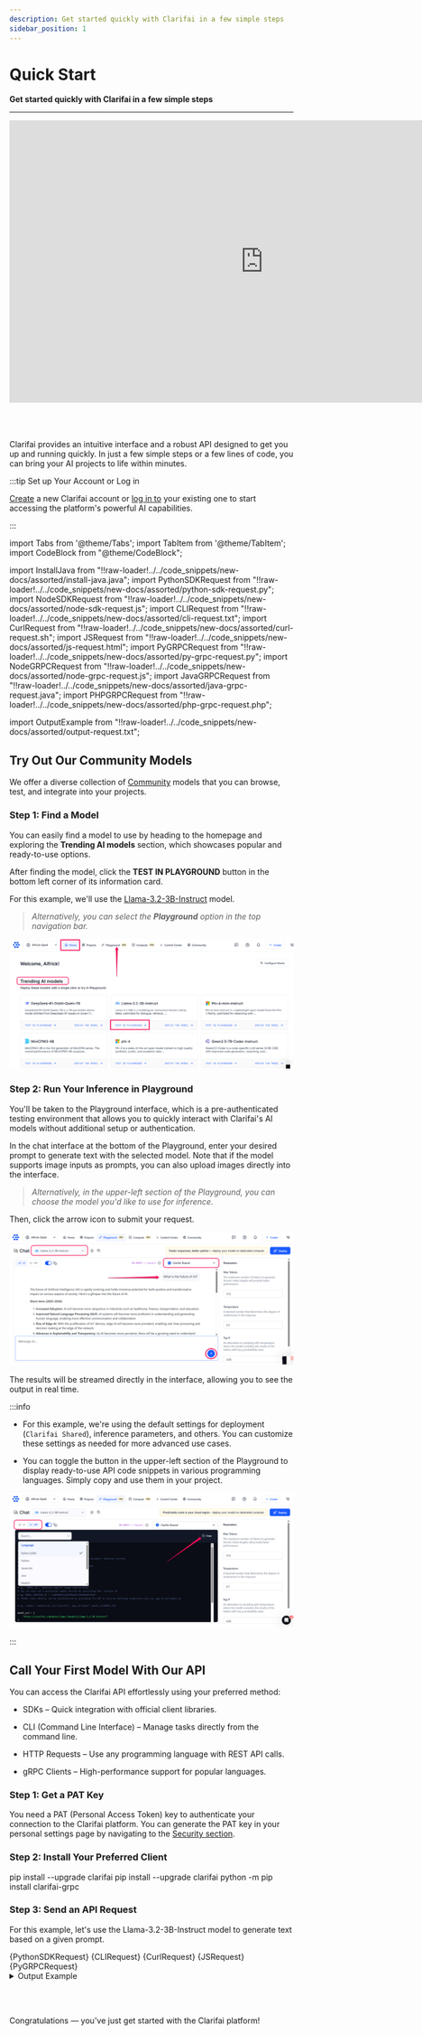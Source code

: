 ```yaml
---
description: Get started quickly with Clarifai in a few simple steps
sidebar_position: 1
---
```


# Quick Start

**Get started quickly with Clarifai in a few simple steps**
<hr />

<div style={{ "position":"relative","width": "100%","overflow": "hidden","padding-top": "56.25%"}}>
<iframe width="900" height="500" style={{"position": "absolute","top": "0","left": "0","bottom": "0","right": "0","width": "100%","height": "100%",}} src="https://www.youtube.com/embed/4Cw9SdGPmDg" title="Introducing the AI Playground — Your LLM Battleground to Test Powerful AI Models!" frameborder="0" allow="accelerometer; autoplay; clipboard-write; encrypted-media; gyroscope; picture-in-picture; web-share" allowfullscreen></iframe>
</div>

<br/><br/>

Clarifai provides an intuitive interface and a robust API designed to get you up and running quickly. In just a few simple steps or a few lines of code, you can bring your AI projects to life within minutes. 

:::tip Set up Your Account or Log in

[Create](https://clarifai.com/signup) a new Clarifai account or [log in to](https://clarifai.com/login) your existing one to start accessing the platform's powerful AI capabilities.

:::

import Tabs from '@theme/Tabs';
import TabItem from '@theme/TabItem';
import CodeBlock from "@theme/CodeBlock";

import InstallJava from "!!raw-loader!../../code_snippets/new-docs/assorted/install-java.java";
import PythonSDKRequest from "!!raw-loader!../../code_snippets/new-docs/assorted/python-sdk-request.py";
import NodeSDKRequest from "!!raw-loader!../../code_snippets/new-docs/assorted/node-sdk-request.js";
import CLIRequest from "!!raw-loader!../../code_snippets/new-docs/assorted/cli-request.txt";
import CurlRequest from "!!raw-loader!../../code_snippets/new-docs/assorted/curl-request.sh";
import JSRequest from "!!raw-loader!../../code_snippets/new-docs/assorted/js-request.html";
import PyGRPCRequest from "!!raw-loader!../../code_snippets/new-docs/assorted/py-grpc-request.py";
import NodeGRPCRequest from "!!raw-loader!../../code_snippets/new-docs/assorted/node-grpc-request.js";
import JavaGRPCRequest from "!!raw-loader!../../code_snippets/new-docs/assorted/java-grpc-request.java";
import PHPGRPCRequest from "!!raw-loader!../../code_snippets/new-docs/assorted/php-grpc-request.php";

import OutputExample from "!!raw-loader!../../code_snippets/new-docs/assorted/output-request.txt";


## Try Out Our Community Models

We offer a diverse collection of [Community](https://clarifai.com/explore) models that you can browse, test, and integrate into your projects.

### Step 1: Find a Model

You can easily find a model to use by heading to the homepage and exploring the **Trending AI models** section, which showcases popular and ready-to-use options.

After finding the model, click the **TEST IN PLAYGROUND** button in the bottom left corner of its information card. 

For this example, we'll use the [Llama-3.2-3B-Instruct](https://clarifai.com/meta/Llama-3/models/Llama-3_2-3B-Instruct) model.

> _Alternatively, you can select the **Playground** option in the top navigation bar._

![](/img/new-docs/playground-2.png)

### Step 2: Run Your Inference in Playground

You'll be taken to the Playground interface, which is a pre-authenticated testing environment that allows you to quickly interact with Clarifai's AI models without additional setup or authentication.

In the chat interface at the bottom of the Playground, enter your desired prompt to generate text with the selected model. Note that if the model supports image inputs as prompts, you can also upload images directly into the interface.

> _Alternatively, in the upper-left section of the Playground, you can choose the model you'd like to use for inference._

Then, click the arrow icon to submit your request.

![](/img/new-docs/playground-3.png)

The results will be streamed directly in the interface, allowing you to see the output in real time.

:::info

- For this example, we're using the default settings for deployment (`Clarifai Shared`), inference parameters, and others. You can customize these settings as needed for more advanced use cases.

- You can toggle the button in the upper-left section of the Playground to display ready-to-use API code snippets in various programming languages. Simply copy and use them in your project.

![](/img/new-docs/playground-4.png)

:::

## Call Your First Model With Our API

You can access the Clarifai API effortlessly using your preferred method:

- SDKs – Quick integration with official client libraries.

- CLI (Command Line Interface) – Manage tasks directly from the command line.

- HTTP Requests – Use any programming language with REST API calls.

- gRPC Clients – High-performance support for popular languages.


### Step 1: Get a PAT Key

You need a PAT (Personal Access Token) key to authenticate your connection to the Clarifai platform. You can generate the PAT key in your personal settings page by navigating to the [Security section](https://clarifai.com/settings/security).

### Step 2: Install Your Preferred Client

<Tabs>
<TabItem value="python1" label="Python SDK">
    <CodeBlock className="language-python">pip install --upgrade clarifai</CodeBlock>
</TabItem>

<TabItem value="cli" label="CLI">
 <CodeBlock className="language-javascript">pip install --upgrade clarifai</CodeBlock>
</TabItem>

<TabItem value="python2" label="Python (gRPC)">
    <CodeBlock className="language-php">python -m pip install clarifai-grpc</CodeBlock>
</TabItem>

</Tabs>


### Step 3: Send an API Request

For this example, let's use the Llama-3.2-3B-Instruct model to generate text based on a given prompt.

<Tabs>
<TabItem value="python11" label="Python SDK">
    <CodeBlock className="language-python">{PythonSDKRequest}</CodeBlock>
</TabItem>

<TabItem value="cli1" label="CLI">
 <CodeBlock className="language-bash">{CLIRequest}</CodeBlock>
</TabItem>

<TabItem value="js11" label="cURL">
 <CodeBlock className="language-javascript">{CurlRequest}</CodeBlock>
</TabItem>

<TabItem value="javascript11" label="JavaScript (REST)">
 <CodeBlock className="language-javascript">{JSRequest}</CodeBlock>
</TabItem>

<TabItem value="python21" label="Python (gRPC)">
    <CodeBlock className="language-python">{PyGRPCRequest}</CodeBlock>
</TabItem>

</Tabs>

<details>
  <summary>Output Example</summary>
    <CodeBlock className="language-text">{OutputExample}</CodeBlock>
</details>

<br/><br/>

Congratulations — you've just get started with the Clarifai platform!